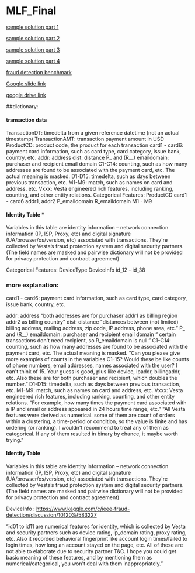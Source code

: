 # MLF_Final

[sample solution part 1](https://www.kaggle.com/c/ieee-fraud-detection/discussion/111284)

[sample solution part 2](https://www.kaggle.com/c/ieee-fraud-detection/discussion/111308)

[sample solution part 3](https://www.kaggle.com/c/ieee-fraud-detection/discussion/111453)

[sample solution part 4](https://www.kaggle.com/c/ieee-fraud-detection/discussion/111510)

[fraud detection benchmark](https://github.com/amazon-science/fraud-dataset-benchmark#data-sources)


[Google slide link](https://docs.google.com/presentation/d/1Yamn0kpRTZT9Ga8JBG5IPEMg59aQctFIFa1vLwjtRNo/edit?slide=id.p1#slide=id.p1)

[google drive link](https://drive.google.com/drive/folders/1XCifQYjQS5mhQu2Xej1QJtvFcLSZdcSU)


##dictionary:
#### transaction data

TransactionDT: timedelta from a given reference datetime (not an actual timestamp)
TransactionAMT: transaction payment amount in USD
ProductCD: product code, the product for each transaction
card1 - card6: payment card information, such as card type, card category, issue bank, country, etc.
addr: address
dist: distance
P_ and (R__) emaildomain: purchaser and recipient email domain
C1-C14: counting, such as how many addresses are found to be associated with the payment card, etc. The actual meaning is masked.
D1-D15: timedelta, such as days between previous transaction, etc.
M1-M9: match, such as names on card and address, etc.
Vxxx: Vesta engineered rich features, including ranking, counting, and other entity relations.
Categorical Features:
ProductCD
card1 - card6
addr1, addr2
P_emaildomain
R_emaildomain
M1 - M9

#### Identity Table *

Variables in this table are identity information – network connection information (IP, ISP, Proxy, etc) and digital signature (UA/browser/os/version, etc) associated with transactions.
They're collected by Vesta’s fraud protection system and digital security partners.
(The field names are masked and pairwise dictionary will not be provided for privacy protection and contract agreement)

Categorical Features:
DeviceType
DeviceInfo
id_12 - id_38

### more explanation:

card1 - card6: payment card information, such as card type, card category, issue bank, country, etc.

addr: address
“both addresses are for purchaser
addr1 as billing region
addr2 as billing country”
dist: distance
"distances between (not limited) billing address, mailing address, zip code, IP address, phone area, etc.”
P_ and (R__) emaildomain: purchaser and recipient email domain
“ certain transactions don't need recipient, so R_emaildomain is null.”
C1-C14: counting, such as how many addresses are found to be associated with the payment card, etc. The actual meaning is masked.
“Can you please give more examples of counts in the variables C1-15? Would these be like counts of phone numbers, email addresses, names associated with the user? I can't think of 15.
Your guess is good, plus like device, ipaddr, billingaddr, etc. Also these are for both purchaser and recipient, which doubles the number.”
D1-D15: timedelta, such as days between previous transaction, etc.
M1-M9: match, such as names on card and address, etc.
Vxxx: Vesta engineered rich features, including ranking, counting, and other entity relations.
“For example, how many times the payment card associated with a IP and email or address appeared in 24 hours time range, etc.”
"All Vesta features were derived as numerical. some of them are count of orders within a clustering, a time-period or condition, so the value is finite and has ordering (or ranking). I wouldn't recommend to treat any of them as categorical. If any of them resulted in binary by chance, it maybe worth trying."

#### Identity Table
Variables in this table are identity information – network connection information (IP, ISP, Proxy, etc) and digital signature (UA/browser/os/version, etc) associated with transactions.
They're collected by Vesta’s fraud protection system and digital security partners.
(The field names are masked and pairwise dictionary will not be provided for privacy protection and contract agreement)

DeviceInfo : https://www.kaggle.com/c/ieee-fraud-detection/discussion/101203#583227

“id01 to id11 are numerical features for identity, which is collected by Vesta and security partners such as device rating, ip_domain rating, proxy rating, etc. Also it recorded behavioral fingerprint like account login times/failed to login times, how long an account stayed on the page, etc. All of these are not able to elaborate due to security partner T&C. I hope you could get basic meaning of these features, and by mentioning them as numerical/categorical, you won't deal with them inappropriately.”

